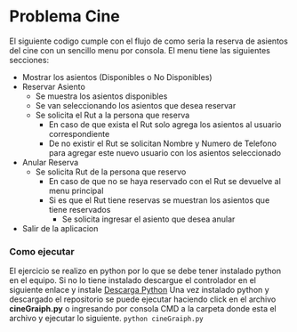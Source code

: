# Problema Cine

El siguiente codigo cumple con el flujo de como seria la reserva de asientos del cine con un sencillo menu por consola.
El menu tiene las siguientes secciones:
- Mostrar los asientos (Disponibles o No Disponibles)
- Reservar Asiento
  - Se muestra los asientos disponibles
  - Se van seleccionando los asientos que desea reservar
  - Se solicita el Rut a la persona que reserva
    - En caso de que exista el Rut solo agrega los asientos al usuario correspondiente
    - De no existir el Rut se solicitan Nombre y Numero de Telefono para agregar este nuevo usuario con los asientos seleccionado
- Anular Reserva
    - Se solicita Rut de la persona que reservo
        - En caso de que no se haya reservado con el Rut se devuelve al menu principal
        - Si es que el Rut tiene reservas se muestran los asientos que tiene reservados
            - Se solicita ingresar el asiento que desea anular
- Salir de la aplicacion

### Como ejecutar
El ejercicio se realizo en python por lo que se debe tener instalado python en el equipo.
Si no lo tiene instalado descargue el controlador en el siguiente enlace y instale [Descarga Python](https://www.python.org/downloads/)
Una vez instalado python y descargado el repositorio se puede ejecutar haciendo click en el archivo **cineGraiph.py** o ingresando por consola CMD a la carpeta donde esta el archivo y ejecutar lo siguiente.
`python cineGraiph.py`